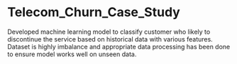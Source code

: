 # Telecom_Churn_Case_Study
Developed machine learning model to classify customer who likely to discontinue the service based on historical data with various features. Dataset is highly imbalance and appropriate data processing has been done to ensure model works well on unseen data.
